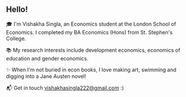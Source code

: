 ## Hello! 

🎓 I'm Vishakha Singla, an Economics student at the London School of Economics. I completed my BA Economics (Hons) from St. Stephen's College.

📚 My research interests include development economics, economics of education and gender economics. 

✨ When I'm not buried in econ books, I love making art, swimming and digging into a Jane Austen novel!

📬 Get in touch vishakhasingla222@gmail.com :)
